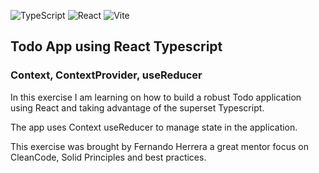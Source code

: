 ![TypeScript](https://img.shields.io/badge/typescript-%23007ACC.svg?style=for-the-badge&logo=typescript&logoColor=white)
![React](https://img.shields.io/badge/react-%2320232a.svg?style=for-the-badge&logo=react&logoColor=%2361DAFB)
![Vite](https://img.shields.io/badge/vite-%23646CFF.svg?style=for-the-badge&logo=vite&logoColor=white)

## Todo App using React Typescript
### Context, ContextProvider, useReducer

In this exercise I am learning on how to build a robust Todo application using React and taking advantage of the superset Typescript.

The app uses Context useReducer to manage state in the application.

This exercise was brought by <a>Fernando Herrera</a> a great mentor focus on CleanCode, Solid Principles and best practices.

